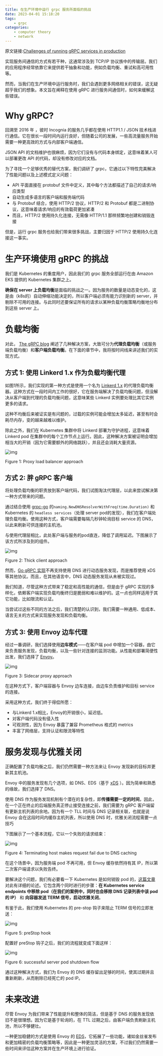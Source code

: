 ```yaml
---
title: 在生产环境中运行 grpc 服务所面临的挑战
date: 2023-04-01 15:18:20
tags: 
	- grpc
categories:
    - computer theory
    - network
---
```


原文链接:[Challenges of running gRPC services in production](https://medium.com/incognia-tech/challenges-of-running-grpc-services-in-production-b3a113df2542)

实现服务间通信的方式有若干种，这通常涉及到 TCP/IP 协议族中的传输层。我们的应用程序经常依靠它来提供若干抽象和功能，例如负载均衡、重试和高可用性等。

然而，当我们在生产环境中运行服务时，我们会遇到更多网络相关的错误，这无疑超乎我们的想象。本文旨在阐释在使用 gRPC 进行服务间通信时，如何来缓解这些错误。

# Why gRPC?

回溯至 2016 年 ，彼时 Incognia 的服务几乎都在使用 HTTP1.1 / JSON 技术栈进行通信。它在很长一段时间内运行良好，但随着公司的发展，一些高流量服务开始需要一种更高效的方式与内部客户端通信。

JSON API 的文档维护也很麻烦，因为它们没有与代码本身绑定，这意味着某人可以部署更改 API 的代码，却没有修改对应的文档。

为了寻找一个足够优秀的替代方案，我们调研了 grpc，它通过以下特性完美解决了性能问题以及上述模式定义问题：

- API 平面直接在 protobuf 文件中定义，其中每个方法都描述了自己的请求/响应类型
- 自动生成多语言的客户端和服务端代码
- 与 Protobuf 结合，使用 HTTP/2 协议，HTTP/2 和 Protobuf 都是二进制协议，这意味着请求/响应的有效载荷更加紧凑
- 而且，HTTP/2 使用持久化连接，无需像 HTTP/1.1 那样频繁地创建和销毁连接

但是，运行 grpc 服务也给我们带来很多挑战，主要归因于 HTTP/2 使用持久化连接这一事实。

# 生产环境使用 gRPC 的挑战

我们是 Kubernetes 的重度用户，因此我们的 grpc 服务全部运行在由 Amazon EKS 提供的 Kubernetes 集群之上。

**确保在 server 上负载均衡**是面临的挑战之一。因为服务的数量是动态变化的，这是由（k8s的）自动伸缩功能决定的，所以客户端必须有能力识别新的 server，并剔除不可用的连接。与此同时还要保证所有的请求以某种负载均衡策略均衡地分布到这些 server 上。

# 负载均衡

对此， [The gRPC blog](https://grpc.io/blog/grpc-load-balancing/) 阐述了几种解决方案，大致可分为**代理负载均衡**（或服务端负载均衡）和**客户端负载均衡**。在下面的章节中，我将按时间线来讲述我们的实现方式。

## 方式 1: 使用 Linkerd 1.x 作为负载均衡代理

如图1所示，我们实现的第一种方式是使用一个名为 [Linkerd 1.x](https://github.com/linkerd/linkerd) 的代理负载均衡器。这种方式在一段时间内工作的很好，它在服务端解决了负载均衡问题，但没解决从客户端到代理的负载均衡问题，这意味某些 Linkerd 实例要处理比其它实例更多的请求。

这种不均衡后来被证实是有问题的，过载的实例可能会增加太多延迟，甚至有时会耗尽内存，变的越来越难以维护。

除此之外，我们在 Kubernetes 集群中将 Linkerd 部署为守护进程，这意味着 Linkerd pod 在集群中的每个工作节点上运行。因此，这种解决方案被证明会增加相当大的开销（因为它需要额外的网络跳跃），并且还会消耗大量资源。

![img](https://qiniu.liupzmin.com/proxy.png)

Figure 1: Proxy load balancer approach

## 方式 2: 胖 gRPC 客户端

将处理负载均衡的职责放到客户端代码，我们试图淘汰代理层，以此来尝试解决第一种方式带来的问题。

通过结合使用 [grpc-go](https://github.com/grpc/grpc-go) 的`naming.NewDNSResolverWithFreq(time.Duration)` 和 Kubernetes 的 `headless services`（处理 server pod的发现），我们在客户端处理负载均衡。使用这种方式，客户端需要每隔几秒钟轮询目标 service 的 DNS，以此来刷新可供连接的主机池。

与使用代理层相比，此处客户端与服务的pod直连，降低了调用延迟。下图展示了该方式所涉及到的组件。

![img](https://qiniu.liupzmin.com/thick-client.png)

Figure 2: Thick client approach

然而，[Go gRPC 实现](https://github.com/grpc/grpc-go/issues/2306#issuecomment-421416626)不再支持使用 DNS 进行动态服务发现，而是推荐使用 xDS 等其他协议。而且，在其他语言中，DNS 动态服务发现从未被实现过。

我们知道，尽管这种方式带来了稳定和高性能的通信，但是由于 gRPC 实现的多样化，依赖客户端实现负载均衡终归是脆弱和难以维护的。这一点也同样适用于其它功能，比如限流和认证。

当尝试过这些不同的方法之后，我们清楚的认识到，我们需要一种通用、低成本、语言无关的方式来实现服务发现和负载均衡。

## 方式 3: 使用 Envoy 边车代理

经过一番调研，我们选择使用**边车模式**——在客户端 pod 中增加一个容器，由它来负责服务发现，负载均衡，以及一些针对连接的监测功能。从性能和部署简便性出发，我们选择了 [Envoy](https://www.envoyproxy.io/)。

![img](https://qiniu.liupzmin.com/sidecar-proxy.png)

Figure 3: Sidecar proxy approach

在这种方式下，客户端容器与 Envoy 边车连接，由边车负责维护和目标 service 的连接。

采用这种方式，我们终于得偿所愿：

- 与Linkerd 1.x相比，Envoy的开销很小，延迟低。
- 对客户端代码没有侵入性
- 可观测性，因为 Envoy 暴露了兼容 Prometheus 格式的 metrics
- 丰富了网络层，支持认证和限流等特性

# 服务发现与优雅关闭

正确配置了负载均衡之后，我们仍然需要一种方法来让 Envoy 发现新的目标并更新其主机池。

Envoy 中的服务发现有几个选项，如 DNS、EDS（基于  [xDS](https://www.envoyproxy.io/docs/envoy/latest/configuration/overview/xds_api#config-overview-management-server) ）。因为简单和熟悉的缘故，我们选择了 DNS。

使用 DNS 作为服务发现机制有个潜在的复杂性，即**传播需要一定的时间**，因此，在一个正在终止的后端服务真正停止接受连接之前，我们需要为 gRPC 客户端留有更新主机列表的余地。因为有一个 TLL 时间与 DNS 记录相关联，也就是说 Envoy 会在这段时间内缓存主机列表，所以使用 DNS 时，优雅关闭流程需要一点技巧

下图展示了一个基本流程，它以一个失败的请求结束：

![img](https://qiniu.liupzmin.com/request-failed-dueto-dns-cache.png)

Figure 4: Terminating host makes request fail due to DNS caching

在这个场景中，因为服务端 pod 不再可用，但 Envoy 缓存依然持有其 IP，所以第二次客户端请求以失败告终。

要解决这个问题，我们有必要看一下 Kubernetes 是如何销毁 pod 的，[这篇文章](https://kubernetes.io/docs/concepts/workloads/pods/pod/#termination-of-pods)对此有详细的论述。它包含两个同时进行的步骤：**在 Kubernetes service endpoints 中移除 pod（在我们的案例中，同时也会移除 DNS 记录列表中该 pod 的 IP）** 和 **向容器发送 TERM 信号，启动优雅关闭**。

有鉴于此，我们使用 Kubernetes 的 pre-stop 钩子来阻止 TERM 信号的立即发送：

![img](https://qiniu.liupzmin.com/pre-stop.png)

Figure 5: preStop hook

配置好 preStop 钩子之后，我们的流程就变成下面这样：

![img](https://qiniu.liupzmin.com/successful-server-pod-shutdown-flow.png)

Figure 6: successful server pod shutdown flow

通过这种解决方式，我们为 Envoy 的 DNS 缓存留出足够的时间，使其过期并且重新刷新，从而剔除已经死亡的 pod IP。

# 未来改进

尽管 Envoy 为我们带来了性能提升和整体的简洁，但是基于 DNS 的服务发现依旧不是很理想。因为它是基于轮询的，在 TTL 过期之后，由客户端负责刷新主机池，所以不够健壮。

一种更加稳健的方式是使用 Envoy 的 [EDS](https://www.envoyproxy.io/docs/envoy/latest/intro/arch_overview/upstream/service_discovery#arch-overview-service-discovery-types-eds)，它拓展了一些功能，诸如金丝雀发布和更加精密的负载均衡策略等，因此是一种更加灵活的方案，不过我们仍然需要一些时间来评估这种方案并在生产环境上进行验证。